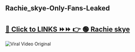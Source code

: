 
 ## Rachie_skye-Only-Fans-Leaked

# <h2><a href="https://clipsfans.com/Rachie_skye&ref=git">🔗 Click to LINKS ⏩⏩ 👉 🟢 Rachie skye </a></h2>

<a href="https://clipsfans.com/Rachie_skye&ref=git" rel="nofollow" data-target="animated-image.originalLink"><img src="https://i.ibb.co.com/xMMVF88/686577567.gif" alt="Viral Video Original" style="max-width: 100%; display: inline-block;" data-target="animated-image.originalImage"></a>
